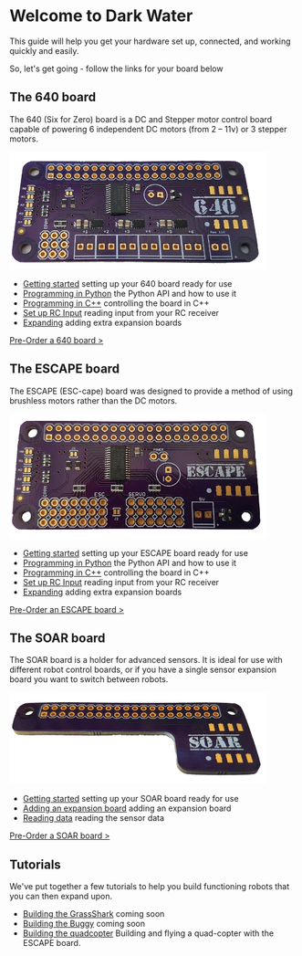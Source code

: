 # Welcome to Dark Water

This guide will help you get your hardware set up, connected, and working quickly and easily.

So, let's get going - follow the links for your board below

## The 640 board

The 640 (Six for Zero) board is a DC and Stepper motor control board capable of powering 6 independent DC motors (from 2 – 11v) or 3 stepper motors.

![640](/images/640-450.png)

- [Getting started](/640gettingstarted.html) setting up your 640 board ready for use
- [Programming in Python](/640python.html) the Python API and how to use it
- [Programming in C++](/640cplusplus.html) controlling the board in C++
- [Set up RC Input]() reading input from your RC receiver
- [Expanding](/expansionadding.html) adding extra expansion boards

[Pre-Order a 640 board >](https://darkwater.io/product/640-dc-motor-control-board/)

## The ESCAPE board

The ESCAPE (ESC-cape) board was designed to provide a method of using brushless motors rather than the DC motors.

![escape](/images/escape-450.png)

- [Getting started](/escapegettingstarted.html) setting up your ESCAPE board ready for use
- [Programming in Python](/escapepython.html) the Python API and how to use it
- [Programming in C++](/escapecplusplus.html) controlling the board in C++
- [Set up RC Input]() reading input from your RC receiver
- [Expanding](/expansionadding.html) adding extra expansion boards

[Pre-Order an ESCAPE board >](https://darkwater.io/product/escape-esc-powered-motor-control-board/)

## The SOAR board

The SOAR board is a holder for advanced sensors. It is ideal for use with different robot control boards, or if you have a single sensor expansion board you want to switch between robots.

![soar](/images/soar-450.png)

- [Getting started](/soargettingstarted.html) setting up your SOAR board ready for use
- [Adding an expansion board](/expansionadding.html) adding an expansion board
- [Reading data]() reading the sensor data

[Pre-Order a SOAR board >](https://darkwater.io/product/soar-expansion-board-holder/)

## Tutorials

We've put together a few tutorials to help you build functioning robots that you can then expand upon.

- [Building the GrassShark]() coming soon
- [Building the Buggy]() coming soon
- [Building the quadcopter](/tutorial-quad.html) Building and flying a quad-copter with the ESCAPE board.
